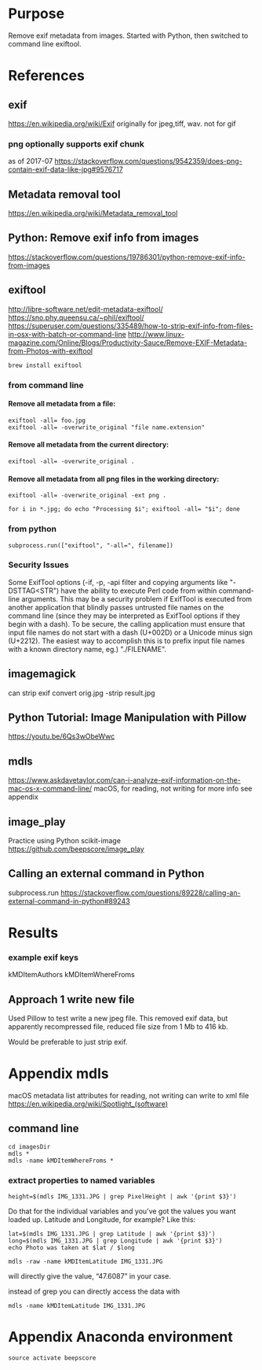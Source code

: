 # Purpose
Remove exif metadata from images. Started with Python, then switched to command line exiftool.

# References

## exif
https://en.wikipedia.org/wiki/Exif
originally for jpeg,tiff, wav.
not for gif
### png optionally supports exif chunk
as of 2017-07
https://stackoverflow.com/questions/9542359/does-png-contain-exif-data-like-jpg#9576717

## Metadata removal tool
https://en.wikipedia.org/wiki/Metadata_removal_tool

## Python: Remove exif info from images
https://stackoverflow.com/questions/19786301/python-remove-exif-info-from-images

## exiftool
http://libre-software.net/edit-metadata-exiftool/
https://sno.phy.queensu.ca/~phil/exiftool/
https://superuser.com/questions/335489/how-to-strip-exif-info-from-files-in-osx-with-batch-or-command-line
http://www.linux-magazine.com/Online/Blogs/Productivity-Sauce/Remove-EXIF-Metadata-from-Photos-with-exiftool

    brew install exiftool

### from command line

#### Remove all metadata from a file:

    exiftool -all= foo.jpg
    exiftool -all= -overwrite_original "file name.extension"

#### Remove all metadata from the current directory:

    exiftool -all= -overwrite_original .

#### Remove all metadata from all png files in the working directory:

    exiftool -all= -overwrite_original -ext png .

    for i in *.jpg; do echo "Processing $i"; exiftool -all= "$i"; done

### from python

    subprocess.run(["exiftool", "-all=", filename])

### Security Issues
Some ExifTool options (-if, -p, -api filter and copying arguments like "-DSTTAG<STR") have the ability to execute Perl code from within command-line arguments.
This may be a security problem if ExifTool is executed from another application that blindly passes untrusted file names on the command line (since they may be interpreted as ExifTool options if they begin with a dash).
To be secure, the calling application must ensure that input file names do not start with a dash (U+002D) or a Unicode minus sign (U+2212).
The easiest way to accomplish this is to prefix input file names with a known directory name, eg.) "./FILENAME".

## imagemagick
can strip exif
    convert orig.jpg -strip result.jpg

## Python Tutorial: Image Manipulation with Pillow
https://youtu.be/6Qs3wObeWwc

## mdls
https://www.askdavetaylor.com/can-i-analyze-exif-information-on-the-mac-os-x-command-line/
macOS, for reading, not writing
for more info see appendix

## image_play
Practice using Python scikit-image
https://github.com/beepscore/image_play

## Calling an external command in Python
subprocess.run
https://stackoverflow.com/questions/89228/calling-an-external-command-in-python#89243

# Results

### example exif keys
kMDItemAuthors
kMDItemWhereFroms

## Approach 1 write new file
Used Pillow to test write a new jpeg file.
This removed exif data, but apparently recompressed file, reduced file size from 1 Mb to 416 kb.

Would be preferable to just strip exif.


# Appendix mdls
macOS metadata list attributes
for reading, not writing
can write to xml file
https://en.wikipedia.org/wiki/Spotlight_(software)

## command line

    cd imagesDir
    mdls *
    mdls -name kMDItemWhereFroms *

### extract properties to named variables

    height=$(mdls IMG_1331.JPG | grep PixelHeight | awk '{print $3}')

Do that for the individual variables and you’ve got the values you want loaded up.
Latitude and Longitude, for example? Like this:

    lat=$(mdls IMG_1331.JPG | grep Latitude | awk '{print $3}')
    long=$(mdls IMG_1331.JPG | grep Longitude | awk '{print $3}')
    echo Photo was taken at $lat / $long

    mdls -raw -name kMDItemLatitude IMG_1331.JPG

will directly give the value, “47.6087” in your case.

instead of grep you can directly access the data with

    mdls -name kMDItemLatitude IMG_1331.JPG

# Appendix Anaconda environment

    source activate beepscore
